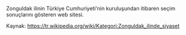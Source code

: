 Zonguldak ilinin Türkiye Cumhuriyeti'nin kuruluşundan itibaren seçim sonuçlarını gösteren web sitesi.

Kaynak: https://tr.wikipedia.org/wiki/Kategori:Zonguldak_ilinde_siyaset